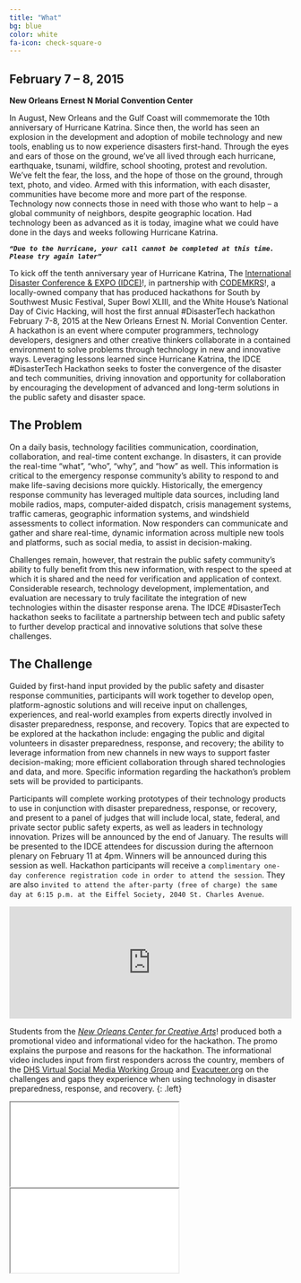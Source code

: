 ```yaml
---
title: "What"
bg: blue
color: white
fa-icon: check-square-o
---
```


## February 7 – 8, 2015
**New Orleans Ernest N Morial Convention Center**

In August, New Orleans and the Gulf Coast will commemorate the 10th anniversary of Hurricane Katrina. Since then, the world has seen an explosion in the development and adoption of mobile technology and new tools, enabling us to now experience disasters first-hand. Through the eyes and ears of those on the ground, we’ve all lived through each hurricane, earthquake, tsunami, wildfire, school shooting, protest and revolution. We’ve felt the fear, the loss, and the hope of those on the ground, through text, photo, and video. Armed with this information, with each disaster, communities have become more and more part of the response. Technology now connects those in need with those who want to help – a global community of neighbors, despite geographic location. Had technology been as advanced as it is today, imagine what we could have done in the days and weeks following Hurricane Katrina.

***`“Due to the hurricane, your call cannot be completed at this time. Please try again later”`***


To kick off the tenth anniversary year of Hurricane Katrina, The [International Disaster Conference & EXPO (IDCE)](http://internationaldisasterconference.com/disastertech-hackathon)!, in partnership with [CODEMKRS](https://codemkrs.com/)!, a locally-owned company that has produced hackathons for South by Southwest Music Festival, Super Bowl XLIII, and the White House’s National Day of Civic Hacking, will host the first annual #DisasterTech hackathon February 7-8, 2015 at the New Orleans Ernest N. Morial Convention Center. A hackathon is an event where computer programmers, technology developers, designers and other creative thinkers collaborate in a contained environment to solve problems through technology in new and innovative ways. Leveraging lessons learned since Hurricane Katrina, the IDCE #DisasterTech Hackathon seeks to foster the convergence of the disaster and tech communities, driving innovation and opportunity for collaboration by encouraging the development of advanced and long-term solutions in the public safety and disaster space.

## The Problem
On a daily basis, technology facilities communication, coordination, collaboration, and real-time content exchange. In disasters, it can provide the real-time “what”, “who”, “why”, and “how” as well. This information is critical to the emergency response community’s ability to respond to and make life-saving decisions more quickly. Historically, the emergency response community has leveraged multiple data sources, including land mobile radios, maps, computer-aided dispatch, crisis management systems, traffic cameras, geographic information systems, and windshield assessments to collect information. Now responders can communicate and gather and share real-time, dynamic information across multiple new tools and platforms, such as social media, to assist in decision-making.

Challenges remain, however, that restrain the public safety community’s ability to fully benefit from this new information, with respect to the speed at which it is shared and the need for verification and application of context. Considerable research, technology development, implementation, and evaluation are necessary to truly facilitate the integration of new technologies within the disaster response arena. The IDCE #DisasterTech hackathon seeks to facilitate a partnership between tech and public safety to further develop practical and innovative solutions that solve these challenges.

## The Challenge
Guided by first-hand input provided by the public safety and disaster response communities, participants will work together to develop open, platform-agnostic solutions and will receive input on challenges, experiences, and real-world examples from experts directly involved in disaster preparedness, response, and recovery. Topics that are expected to be explored at the hackathon include: engaging the public and digital volunteers in disaster preparedness, response, and recovery; the ability to leverage information from new channels in new ways to support faster decision-making; more efficient collaboration through shared technologies and data, and more. Specific information regarding the hackathon’s problem sets will be provided to participants.

Participants will complete working prototypes of their technology products to use in conjunction with disaster preparedness, response, or recovery, and present to a panel of judges that will include local, state, federal, and private sector public safety experts, as well as leaders in technology innovation. Prizes will be announced by the end of January. The results will be presented to the IDCE attendees for discussion during the afternoon plenary on February 11 at 4pm. Winners will be announced during this session as well. Hackathon participants will receive a `complimentary one-day conference registration code in order to attend the session`. They are also `invited to attend the after-party (free of charge) the same day at 6:15 p.m. at the Eiffel Society, 2040 St. Charles Avenue`.


<iframe width="100%" height="200" frameborder="0" scrolling="no" marginheight="0" marginwidth="0" src="http://vusa.maps.arcgis.com/apps/Embed/index.html?webmap=8036d4e6328b475f9d7fda9b2a4d0705&amp;extent=-90.0777,29.9358,-90.0513,29.9514&amp;scale=false&amp;theme=light&amp;marker=-90.065;29.944;;;https%3A%2F%2Fdl.dropboxusercontent.com%2Fu%2F734069%2Ficons%2FDisasterTechHackathon.png"></iframe>

<!--add details on location / facilities. food availability. internet. power. etc. -->
Students from the [*New Orleans Center for Creative Arts*](http://www.nocca.com/)! produced both a promotional video and informational video for the hackathon. The promo explains the purpose and reasons for the hackathon. The informational video includes input from first responders across the country, members of the [DHS Virtual Social Media Working Group](http://www.firstresponder.gov/SitePages/Technology/Profile.aspx?s=Technology&itemID=16) and [Evacuteer.org](http://evacuteer.org/) on the challenges and gaps they experience when using technology in disaster preparedness, response, and recovery.
{: .left}
<div class="icontain"><iframe src="//www.youtube.com/embed/T0c7o-Xx9nQ" allowfullscreen></iframe></div>
<div></div>
<div class="icontain"><iframe src="//www.youtube.com/embed/gWNZOvbnJbM" allowfullscreen></iframe></div>

